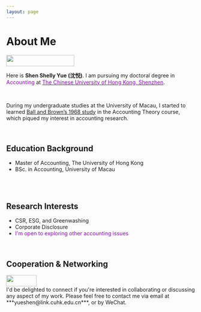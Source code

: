 ```yaml
---
layout: page
---
```


# About Me

<img src="https://shenyue0324.github.io/images/zhiyezhao2024.jpg" class="floatpic" width="60%" height="30px" />

<br>

Here is **Shen Shelly Yue (沈悦)**. I am pursuing my doctoral degree in <font color='DarkViolet'>Accounting</font> at [<font color='DarkViolet'>The Chinese University of Hong Kong, Shenzhen</font>](https://sme.cuhk.edu.cn/en/node/2908). 

<br>

During my undergraduate studies at the University of Macau, I started to learned [Ball and Brown’s 1968 study](https://www.taylorfrancis.com/chapters/edit/10.4324/9780203067024-3/empirical-evaluation-accounting-income-numbers-ray-ball-philip-brown) in the Accounting Theory course, which piqued my interest in accounting research. 

<br>

## Education Background

- Master of Accounting, The University of Hong Kong
- BSc. in Accounting, University of Macau
<br>
<br>

## Research Interests

- CSR, ESG, and Greenwashing
- Corporate Disclosure
- <font color='DarkViolet'>I'm open to exploring other accounting issues</font>
<br>


## Cooperation & Networking

<img src="https://shenyue0324.github.io/images/wechat.yueshen.jpg" class="floatpic" width="40%" height="30px" />

<br>
I'd be delighted to connect if you're interested in collaborating or discussing any aspect of my work. Please feel free to contact me via email at ***yueshen@link.cuhk.edu.cn***, or by WeChat.

<br>


